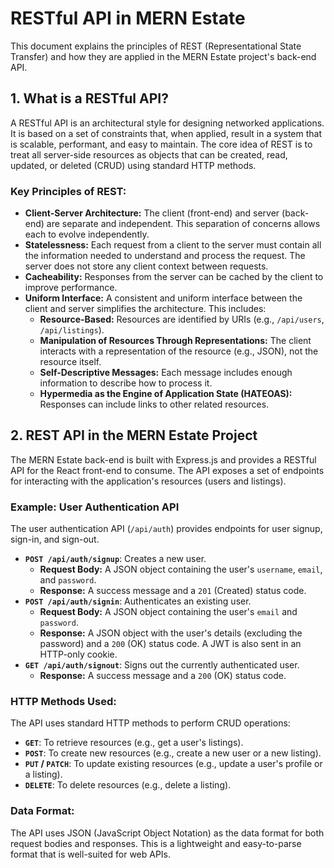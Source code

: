 
# RESTful API in MERN Estate

This document explains the principles of REST (Representational State Transfer) and how they are applied in the MERN Estate project's back-end API.

## 1. What is a RESTful API?

A RESTful API is an architectural style for designing networked applications. It is based on a set of constraints that, when applied, result in a system that is scalable, performant, and easy to maintain. The core idea of REST is to treat all server-side resources as objects that can be created, read, updated, or deleted (CRUD) using standard HTTP methods.

### Key Principles of REST:

*   **Client-Server Architecture:** The client (front-end) and server (back-end) are separate and independent. This separation of concerns allows each to evolve independently.
*   **Statelessness:** Each request from a client to the server must contain all the information needed to understand and process the request. The server does not store any client context between requests.
*   **Cacheability:** Responses from the server can be cached by the client to improve performance.
*   **Uniform Interface:** A consistent and uniform interface between the client and server simplifies the architecture. This includes:
    *   **Resource-Based:** Resources are identified by URIs (e.g., `/api/users`, `/api/listings`).
    *   **Manipulation of Resources Through Representations:** The client interacts with a representation of the resource (e.g., JSON), not the resource itself.
    *   **Self-Descriptive Messages:** Each message includes enough information to describe how to process it.
    *   **Hypermedia as the Engine of Application State (HATEOAS):** Responses can include links to other related resources.

## 2. REST API in the MERN Estate Project

The MERN Estate back-end is built with Express.js and provides a RESTful API for the React front-end to consume. The API exposes a set of endpoints for interacting with the application's resources (users and listings).

### Example: User Authentication API

The user authentication API (`/api/auth`) provides endpoints for user signup, sign-in, and sign-out.

*   **`POST /api/auth/signup`**: Creates a new user.
    *   **Request Body:** A JSON object containing the user's `username`, `email`, and `password`.
    *   **Response:** A success message and a `201` (Created) status code.
*   **`POST /api/auth/signin`**: Authenticates an existing user.
    *   **Request Body:** A JSON object containing the user's `email` and `password`.
    *   **Response:** A JSON object with the user's details (excluding the password) and a `200` (OK) status code. A JWT is also sent in an HTTP-only cookie.
*   **`GET /api/auth/signout`**: Signs out the currently authenticated user.
    *   **Response:** A success message and a `200` (OK) status code.

### HTTP Methods Used:

The API uses standard HTTP methods to perform CRUD operations:

*   **`GET`**: To retrieve resources (e.g., get a user's listings).
*   **`POST`**: To create new resources (e.g., create a new user or a new listing).
*   **`PUT` / `PATCH`**: To update existing resources (e.g., update a user's profile or a listing).
*   **`DELETE`**: To delete resources (e.g., delete a listing).

### Data Format:

The API uses JSON (JavaScript Object Notation) as the data format for both request bodies and responses. This is a lightweight and easy-to-parse format that is well-suited for web APIs.
